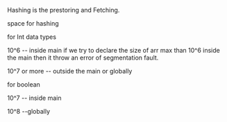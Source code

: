 Hashing is the prestoring and Fetching.

space for hashing 

for Int data types

10^6  -- inside main
if we try to declare the size of arr max than 10^6 inside the main then it throw an error of segmentation fault.



10^7 or more -- outside the main or globally

for boolean

10^7 -- inside main

10^8 --globally



